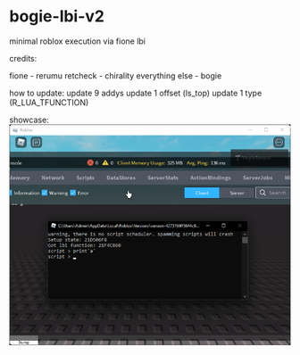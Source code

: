 # bogie-lbi-v2

minimal roblox execution via fione lbi

credits:

  fione - rerumu
  retcheck - chirality
  everything else - bogie
  
  how to update:
    update 9 addys
    update 1 offset (ls_top)
    update 1 type (R_LUA_TFUNCTION)










showcase:
![alt text](https://github.com/VegieIsCute/bogie-lbi-v2/blob/main/RobloxPlayerBeta_flEWWKuKJs.png?raw=true)
